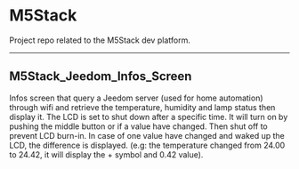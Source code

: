 # M5Stack
Project repo related to the M5Stack dev platform.

----------

**M5Stack_Jeedom_Infos_Screen**
------

Infos screen that query a Jeedom server (used for home automation) through wifi and retrieve the temperature, humidity and lamp status then display it. The LCD is set to shut down after a specific time. It will turn on by pushing the middle button or if a value have changed. Then shut off to prevent LCD burn-in.
In case of one value have changed and waked up the LCD, the difference is displayed. (e.g: the temperature changed from 24.00 to 24.42, it will display the + symbol and 0.42 value).
